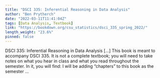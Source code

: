 ```yaml
---
title: "DSCI 335: Inferential Reasoning in Data Analysis"
author: "Ben Prytherch"
date: "2022-03-11T11:41:04Z"
tags: [Data Analysis, Textbook]
link: "https://bookdown.org/csu_statistics/dsci_335_spring_2022/"
length_weight: "23.6%"
pinned: false
---
```


DSCI 335: Inferential Reasoning in Data Analysis [...] This book is meant to accompany DSCI 335. It is not a complete textbook; you will need to take notes on what you hear in class and what you read throughout the semester. In it, you will find: I will be adding “chapters” to this book as the semester ...
